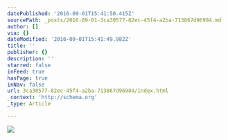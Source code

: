 ```yaml
---
datePublished: '2016-09-01T15:41:50.415Z'
sourcePath: _posts/2016-09-01-3ca30577-82ec-45f4-a2ba-713867d96984.md
author: []
via: {}
dateModified: '2016-09-01T15:41:49.982Z'
title: ''
publisher: {}
description: ''
starred: false
inFeed: true
hasPage: true
inNav: false
url: 3ca30577-82ec-45f4-a2ba-713867d96984/index.html
_context: 'http://schema.org'
_type: Article

---
```

![](https://the-grid-user-content.s3-us-west-2.amazonaws.com/ea5aa6b0-37e4-49f9-bed9-c2123210b097.jpg)